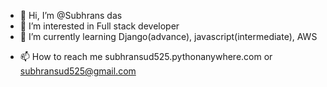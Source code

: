 - 👋 Hi, I’m @Subhrans das
- 👀 I’m interested in Full stack developer
- 🌱 I’m currently learning Django(advance), javascript(intermediate), AWS
<!-- - 💞️ I’m looking to collaborate on  -->
- 📫 How to reach me subhransud525.pythonanywhere.com or subhransud525@gmail.com

<!---
Subhrans/Subhrans is a ✨ special ✨ repository because its `README.md` (this file) appears on your GitHub profile.
You can click the Preview link to take a look at your changes.
--->
